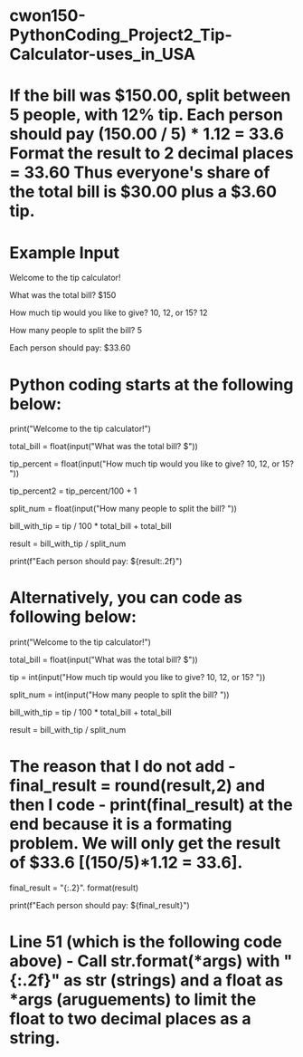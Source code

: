 # cwon150-PythonCoding_Project2_Tip-Calculator-uses_in_USA

# If the bill was $150.00, split between 5 people, with 12% tip.  Each person should pay (150.00 / 5) * 1.12 = 33.6  Format the result to 2 decimal places = 33.60  Thus everyone's share of the total bill is $30.00 plus a $3.60 tip.

# Example Input

Welcome to the tip calculator!

What was the total bill? $150

How much tip would you like to give? 10, 12, or 15? 12

How many people to split the bill? 5

Each person should pay: $33.60

# Python coding starts at the following below:

print("Welcome to the tip calculator!")

total_bill = float(input("What was the total bill? $"))

tip_percent = float(input("How much tip would you like to give? 10, 12, or 15? "))

tip_percent2 = tip_percent/100 + 1

split_num = float(input("How many people to split the bill? "))

bill_with_tip = tip / 100 * total_bill + total_bill

result = bill_with_tip / split_num

print(f"Each person should pay: ${result:.2f}")

# Alternatively, you can code as following below:

print("Welcome to the tip calculator!")

total_bill = float(input("What was the total bill? $"))

tip = int(input("How much tip would you like to give? 10, 12, or 15? "))

split_num = int(input("How many people to split the bill? "))

bill_with_tip = tip / 100 * total_bill + total_bill

result = bill_with_tip / split_num

# The reason that I do not add -  final_result = round(result,2) and then I code - print(final_result) at the end because it is a formating problem. We will only get the result of $33.6 [(150/5)*1.12 = 33.6]. 

final_result = "{:.2}". format(result)

print(f"Each person should pay: ${final_result}")

# Line 51 (which is the following code above) - Call str.format(*args) with "{:.2f}" as str (strings) and a float as *args (aruguements) to limit the float to two decimal places as a string.





